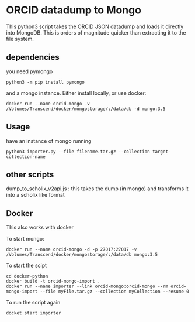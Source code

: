 ORCID datadump to Mongo
=======================

This python3 script takes the ORCID JSON datadump and loads it directly into MongoDB.
This is orders of magnitude quicker than extracting it to the file system.

dependencies
------------
you need pymongo

	python3 -m pip install pymongo
and a mongo instance.  Either install locally, or use docker:

	docker run --name orcid-mongo -v /Volumes/Transcend/docker/mongostorage/:/data/db -d mongo:3.5

Usage
-----
have an instance of mongo running

	python3 importer.py --file filename.tar.gz --collection target-collection-name

other scripts
-------------
dump_to_scholix_v2api.js : this takes the dump (in mongo) and transforms it into a scholix like format

Docker
------
This also works with docker

To start mongo:

	docker run --name orcid-mongo -d -p 27017:27017 -v /Volumes/Transcend/docker/mongostorage/:/data/db mongo:3.5

To start the scipt

	cd docker-python
	docker build -t orcid-mongo-import .
	docker run --name importer --link orcid-mongo:orcid-mongo --rm orcid-mongo-import --file myFile.tar.gz --collection myCollection --resume 0 

To run the script again

	docket start importer
